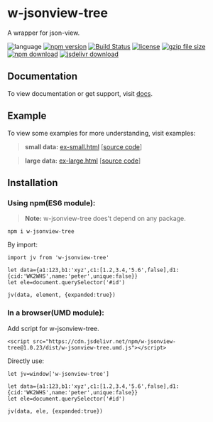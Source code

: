 # w-jsonview-tree
A wrapper for json-view.

![language](https://img.shields.io/badge/language-JavaScript-orange.svg) 
[![npm version](http://img.shields.io/npm/v/w-jsonview-tree.svg?style=flat)](https://npmjs.org/package/w-jsonview-tree) 
[![Build Status](https://travis-ci.org/yuda-lyu/w-jsonview-tree.svg?branch=master)](https://travis-ci.org/yuda-lyu/w-jsonview-tree) [![license](https://img.shields.io/npm/l/w-jsonview-tree.svg?style=flat)](https://npmjs.org/package/w-jsonview-tree) 
[![gzip file size](http://img.badgesize.io/yuda-lyu/w-jsonview-tree/master/dist/w-jsonview-tree.umd.js.svg?compression=gzip)](https://github.com/yuda-lyu/w-jsonview-tree)
[![npm download](https://img.shields.io/npm/dt/w-jsonview-tree.svg)](https://npmjs.org/package/w-jsonview-tree) 
[![jsdelivr download](https://img.shields.io/jsdelivr/npm/hm/w-jsonview-tree.svg)](https://www.jsdelivr.com/package/npm/w-jsonview-tree)

## Documentation
To view documentation or get support, visit [docs](https://yuda-lyu.github.io/w-jsonview-tree/global.html).

## Example
To view some examples for more understanding, visit examples:
> **small data:** [ex-small.html](https://yuda-lyu.github.io/w-jsonview-tree/examples/ex-small.html) [[source code](https://github.com/yuda-lyu/w-jsonview-tree/blob/master/docs/examples/ex-small.html)]

> **large data:** [ex-large.html](https://yuda-lyu.github.io/w-jsonview-tree/examples/ex-large.html) [[source code](https://github.com/yuda-lyu/w-jsonview-tree/blob/master/docs/examples/ex-large.html)]

## Installation
### Using npm(ES6 module):
> **Note:** w-jsonview-tree does't depend on any package.
```alias
npm i w-jsonview-tree
```
By import:
```alias
import jv from 'w-jsonview-tree'

let data={a1:123,b1:'xyz',c1:[1.2,3.4,'5.6',false],d1:{cid:'WK2WHS',name:'peter',unique:false}}
let ele=document.querySelector('#id')

jv(data, element, {expanded:true})
```

### In a browser(UMD module):
Add script for w-jsonview-tree.
```alias
<script src="https://cdn.jsdelivr.net/npm/w-jsonview-tree@1.0.23/dist/w-jsonview-tree.umd.js"></script>
```
Directly use:
```alias
let jv=window['w-jsonview-tree']

let data={a1:123,b1:'xyz',c1:[1.2,3.4,'5.6',false],d1:{cid:'WK2WHS',name:'peter',unique:false}}
let ele=document.querySelector('#id')

jv(data, ele, {expanded:true})
```
